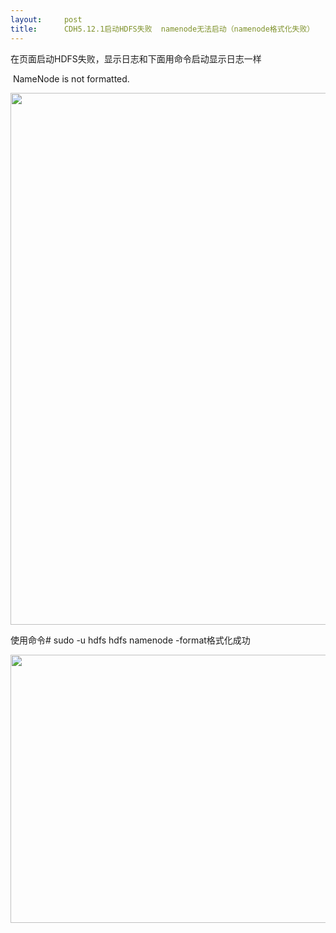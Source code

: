 ```yaml
---
layout:     post
title:      CDH5.12.1启动HDFS失败  namenode无法启动（namenode格式化失败）
---
```

<div id="article_content" class="article_content clearfix csdn-tracking-statistics" data-pid="blog" data-mod="popu_307" data-dsm="post">
								            <link rel="stylesheet" href="https://csdnimg.cn/release/phoenix/template/css/ck_htmledit_views-f76675cdea.css">
						<div class="htmledit_views" id="content_views">
                <p>在页面启动HDFS失败，显示日志和下面用命令启动显示日志一样</p>

<p> NameNode is not formatted.</p>

<p><img alt="" class="has" height="851" src="https://img-blog.csdn.net/20180913105408679?watermark/2/text/aHR0cHM6Ly9ibG9nLmNzZG4ubmV0L1loYXBweTcyNw==/font/5a6L5L2T/fontsize/400/fill/I0JBQkFCMA==/dissolve/70" width="924"></p>

<p>使用命令# sudo -u hdfs hdfs namenode -format格式化成功</p>

<p><img alt="" class="has" height="429" src="https://img-blog.csdn.net/20180913105843937?watermark/2/text/aHR0cHM6Ly9ibG9nLmNzZG4ubmV0L1loYXBweTcyNw==/font/5a6L5L2T/fontsize/400/fill/I0JBQkFCMA==/dissolve/70" width="1200"></p>

<p> </p>            </div>
                </div>